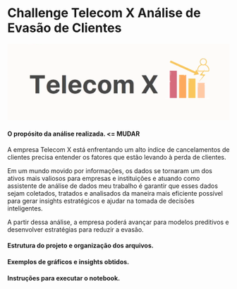 # Challenge Telecom X Análise de Evasão de Clientes

![img_telecomX](image.png)

#### O propósito da análise realizada. <= MUDAR

A empresa Telecom X está enfrentando um alto índice de cancelamentos de clientes precisa entender os fatores que estão levando à perda de clientes.

Em um mundo movido por informações, os dados se tornaram um dos ativos mais valiosos para empresas e instituições e atuando como assistente de análise de dados meu trabalho é garantir que esses dados sejam coletados, tratados e analisados da maneira mais eficiente possível para gerar insights estratégicos e ajudar na tomada de decisões inteligentes. 

A partir dessa análise, a empresa poderá avançar para modelos preditivos e desenvolver estratégias para reduzir a evasão.

#### Estrutura do projeto e organização dos arquivos.


#### Exemplos de gráficos e insights obtidos.


#### Instruções para executar o notebook.